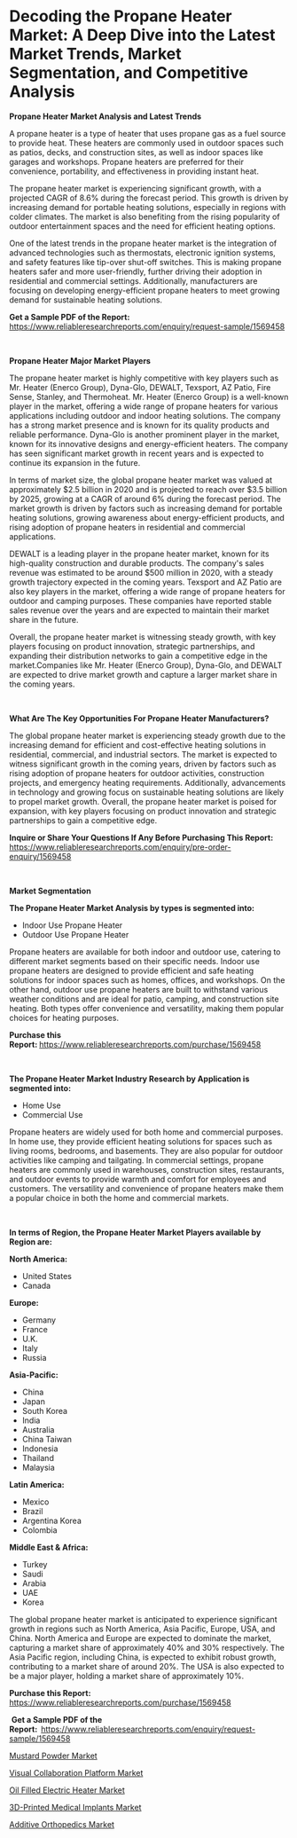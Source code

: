 <p><h1>Decoding the Propane Heater Market: A Deep Dive into the Latest Market Trends, Market Segmentation, and Competitive Analysis</h1></p><p><strong>Propane Heater Market Analysis and Latest Trends</strong></p>
<p><p>A propane heater is a type of heater that uses propane gas as a fuel source to provide heat. These heaters are commonly used in outdoor spaces such as patios, decks, and construction sites, as well as indoor spaces like garages and workshops. Propane heaters are preferred for their convenience, portability, and effectiveness in providing instant heat.</p><p>The propane heater market is experiencing significant growth, with a projected CAGR of 8.6% during the forecast period. This growth is driven by increasing demand for portable heating solutions, especially in regions with colder climates. The market is also benefiting from the rising popularity of outdoor entertainment spaces and the need for efficient heating options.</p><p>One of the latest trends in the propane heater market is the integration of advanced technologies such as thermostats, electronic ignition systems, and safety features like tip-over shut-off switches. This is making propane heaters safer and more user-friendly, further driving their adoption in residential and commercial settings. Additionally, manufacturers are focusing on developing energy-efficient propane heaters to meet growing demand for sustainable heating solutions.</p></p>
<p><strong>Get a Sample PDF of the Report:&nbsp;</strong> <a href="https://www.reliableresearchreports.com/enquiry/request-sample/1569458">https://www.reliableresearchreports.com/enquiry/request-sample/1569458</a></p>
<p>&nbsp;</p>
<p><strong>Propane Heater Major Market Players</strong></p>
<p><p>The propane heater market is highly competitive with key players such as Mr. Heater (Enerco Group), Dyna-Glo, DEWALT, Texsport, AZ Patio, Fire Sense, Stanley, and Thermoheat. Mr. Heater (Enerco Group) is a well-known player in the market, offering a wide range of propane heaters for various applications including outdoor and indoor heating solutions. The company has a strong market presence and is known for its quality products and reliable performance. Dyna-Glo is another prominent player in the market, known for its innovative designs and energy-efficient heaters. The company has seen significant market growth in recent years and is expected to continue its expansion in the future.</p><p>In terms of market size, the global propane heater market was valued at approximately $2.5 billion in 2020 and is projected to reach over $3.5 billion by 2025, growing at a CAGR of around 6% during the forecast period. The market growth is driven by factors such as increasing demand for portable heating solutions, growing awareness about energy-efficient products, and rising adoption of propane heaters in residential and commercial applications.</p><p>DEWALT is a leading player in the propane heater market, known for its high-quality construction and durable products. The company's sales revenue was estimated to be around $500 million in 2020, with a steady growth trajectory expected in the coming years. Texsport and AZ Patio are also key players in the market, offering a wide range of propane heaters for outdoor and camping purposes. These companies have reported stable sales revenue over the years and are expected to maintain their market share in the future.</p><p>Overall, the propane heater market is witnessing steady growth, with key players focusing on product innovation, strategic partnerships, and expanding their distribution networks to gain a competitive edge in the market.Companies like Mr. Heater (Enerco Group), Dyna-Glo, and DEWALT are expected to drive market growth and capture a larger market share in the coming years.</p></p>
<p>&nbsp;</p>
<p><strong>What Are The Key Opportunities For Propane Heater Manufacturers?</strong></p>
<p><p>The global propane heater market is experiencing steady growth due to the increasing demand for efficient and cost-effective heating solutions in residential, commercial, and industrial sectors. The market is expected to witness significant growth in the coming years, driven by factors such as rising adoption of propane heaters for outdoor activities, construction projects, and emergency heating requirements. Additionally, advancements in technology and growing focus on sustainable heating solutions are likely to propel market growth. Overall, the propane heater market is poised for expansion, with key players focusing on product innovation and strategic partnerships to gain a competitive edge.</p></p>
<p><strong>Inquire or Share Your Questions If Any Before Purchasing This Report:</strong> <a href="https://www.reliableresearchreports.com/enquiry/pre-order-enquiry/1569458">https://www.reliableresearchreports.com/enquiry/pre-order-enquiry/1569458</a></p>
<p>&nbsp;</p>
<p><strong>Market Segmentation</strong></p>
<p><strong>The Propane Heater Market Analysis by types is segmented into:</strong></p>
<p><ul><li>Indoor Use Propane Heater</li><li>Outdoor Use Propane Heater</li></ul></p>
<p><p>Propane heaters are available for both indoor and outdoor use, catering to different market segments based on their specific needs. Indoor use propane heaters are designed to provide efficient and safe heating solutions for indoor spaces such as homes, offices, and workshops. On the other hand, outdoor use propane heaters are built to withstand various weather conditions and are ideal for patio, camping, and construction site heating. Both types offer convenience and versatility, making them popular choices for heating purposes.</p></p>
<p><strong>Purchase this Report:&nbsp;</strong><a href="https://www.reliableresearchreports.com/purchase/1569458">https://www.reliableresearchreports.com/purchase/1569458</a></p>
<p>&nbsp;</p>
<p><strong>The Propane Heater Market Industry Research by Application is segmented into:</strong></p>
<p><ul><li>Home Use</li><li>Commercial Use</li></ul></p>
<p><p>Propane heaters are widely used for both home and commercial purposes. In home use, they provide efficient heating solutions for spaces such as living rooms, bedrooms, and basements. They are also popular for outdoor activities like camping and tailgating. In commercial settings, propane heaters are commonly used in warehouses, construction sites, restaurants, and outdoor events to provide warmth and comfort for employees and customers. The versatility and convenience of propane heaters make them a popular choice in both the home and commercial markets.</p></p>
<p>&nbsp;</p>
<p><strong>In terms of Region, the Propane Heater Market Players available by Region are:</strong></p>
<p>
    <p> <strong> North America: </strong>
        <ul>
            <li>United States</li>
            <li>Canada</li>
        </ul>
        </p> 
    <p> <strong> Europe: </strong>
        <ul>
            <li>Germany</li>
            <li>France</li>
            <li>U.K.</li>
            <li>Italy</li>
            <li>Russia</li>
        </ul>
        </p> 
    <p> <strong> Asia-Pacific: </strong>
        <ul>
            <li>China</li>
            <li>Japan</li>
            <li>South Korea</li>
            <li>India</li>
            <li>Australia</li>
            <li>China Taiwan</li>
            <li>Indonesia</li>
            <li>Thailand</li>
            <li>Malaysia</li>
        </ul>
        </p> 
    <p> <strong> Latin America: </strong>
        <ul>
            <li>Mexico</li>
            <li>Brazil</li>
            <li>Argentina Korea</li>
            <li>Colombia</li>
        </ul>
        </p> 
    <p> <strong> Middle East & Africa: </strong>
        <ul>
            <li>Turkey</li>
            <li>Saudi</li>
            <li>Arabia</li>
            <li>UAE</li>
            <li>Korea</li>
        </ul>
    </p>
    </p>
<p><p>The global propane heater market is anticipated to experience significant growth in regions such as North America, Asia Pacific, Europe, USA, and China. North America and Europe are expected to dominate the market, capturing a market share of approximately 40% and 30% respectively. The Asia Pacific region, including China, is expected to exhibit robust growth, contributing to a market share of around 20%. The USA is also expected to be a major player, holding a market share of approximately 10%.</p></p>
<p><strong>Purchase this Report: </strong><a href="https://www.reliableresearchreports.com/purchase/1569458">https://www.reliableresearchreports.com/purchase/1569458</a></p>
<p>&nbsp;<strong>Get a Sample PDF of the Report:&nbsp;&nbsp;</strong><a href="https://www.reliableresearchreports.com/enquiry/request-sample/1569458">https://www.reliableresearchreports.com/enquiry/request-sample/1569458</a></p>
<p><strong></strong></p>
<p><p><a href="https://issuu.com/reportprime-2/docs/mustard-powder-market-size-2030.pptx">Mustard Powder Market</a></p><p><a href="https://issuu.com/reportprime-2/docs/visual-collaboration-platform-market-size-2030.ppt">Visual Collaboration Platform Market</a></p><p><a href="https://github.com/FassouRP/Market-Research-Report-List-3/blob/main/oil-filled-electric-heater-market.md">Oil Filled Electric Heater Market</a></p><p><a href="https://github.com/juniordelafrance/Market-Research-Report-List-2/blob/main/3d-printed-medical-implants-market.md">3D-Printed Medical Implants Market</a></p><p><a href="https://github.com/rahu1506/Market-Research-Report-List-3/blob/main/additive-orthopedics-market.md">Additive Orthopedics Market</a></p></p>